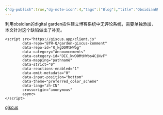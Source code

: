 ```yaml
---
{"dg-publish":true,"dg-note-icon":4,"tags":["Blog"],"title":"Obsidian搭建Digital Garden博客增加评论系统","permalink":"/🌑Journal_手札/严选/Obsidian/评论系统/","dgPassFrontmatter":true,"noteIcon":4,"created":"2024-09-03T19:01:28.152+08:00","updated":"2024-09-19T15:23:08.307+08:00"}
---
```


利用obsidian的digital garden插件建立博客系统中无评论系统，需要单独添加，本文针对这个缺陷做出了补充。

```text
<script src="https://giscus.app/client.js"
        data-repo="BTW-Q/garden-giscus-comment"
        data-repo-id="R_kgDOMtHWbg"
        data-category="Announcements"
        data-category-id="DIC_kwDOMtHWbs4CiNvF"
        data-mapping="pathname"
        data-strict="0"
        data-reactions-enabled="1"
        data-emit-metadata="0"
        data-input-position="bottom"
        data-theme="preferred_color_scheme"
        data-lang="zh-CN"
        crossorigin="anonymous"
        async>
</script>
```


[giscus](https://giscus.app/zh-CN)